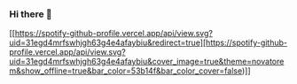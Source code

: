 ### Hi there 👋

[[https://spotify-github-profile.vercel.app/api/view.svg?uid=31egd4mrfswhjgh63g4e4afaybiu&redirect=true][https://spotify-github-profile.vercel.app/api/view.svg?uid=31egd4mrfswhjgh63g4e4afaybiu&cover_image=true&theme=novatorem&show_offline=true&bar_color=53b14f&bar_color_cover=false)]]

<!--
**kahono922/kahono922** is a ✨ _special_ ✨ repository because its `README.md` (this file) appears on your GitHub profile.

Here are some ideas to get you started:

- 🔭 I’m currently working on ...
- 🌱 I’m currently learning ...
- 👯 I’m looking to collaborate on ...
- 🤔 I’m looking for help with ...
- 💬 Ask me about ...
- 📫 How to reach me: ...
- 😄 Pronouns: ...
- ⚡ Fun fact: ...
-->
